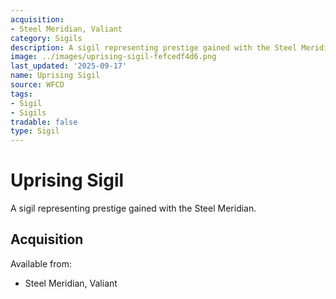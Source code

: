 ```yaml
---
acquisition:
- Steel Meridian, Valiant
category: Sigils
description: A sigil representing prestige gained with the Steel Meridian.
image: ../images/uprising-sigil-fefcedf4d6.png
last_updated: '2025-09-17'
name: Uprising Sigil
source: WFCD
tags:
- Sigil
- Sigils
tradable: false
type: Sigil
---
```


# Uprising Sigil

A sigil representing prestige gained with the Steel Meridian.

## Acquisition

Available from:
- Steel Meridian, Valiant

